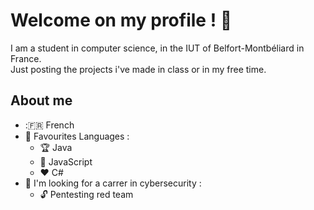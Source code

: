 # Welcome on my profile ! :wave:
I am a student in computer science, in the IUT of Belfort-Montbéliard in France. \
Just posting the projects i've made in class or in my free time.

## About me
- ::fr: French
- :triangular_flag_on_post: Favourites Languages :
	- :trophy: Java
	- :gem: JavaScript
	- :hearts: C#
- :pushpin: I'm looking for a carrer in cybersecurity :
	- :unlock: Pentesting red team
